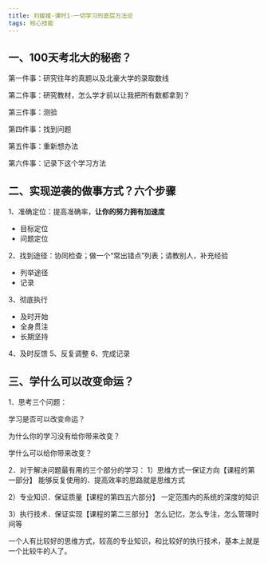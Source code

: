```yaml
---
title: 刘媛媛-课时1-一切学习的底层方法论
tags: 核心技能
---
```


## 一、100天考北大的秘密？
第一件事：研究往年的真题以及北豪大学的录取数线
<!-- more -->

第二件事：研究教材，怎么学才前以让我把所有数都拿到？

第三件事：测验

第四件事：找到问题

第五件事：重新想办法

第六件事：记录下这个学习方法



## 二、实现逆袭的做事方式？六个步骤
1、准确定位：提高准确率，**让你的努力拥有加速度**
* 目标定位
* 问题定位

2、找到途径：协同检查；做一个“常出错点”列表；请教别人，补充经验
* 列举途径
* 记录

3、彻底执行
* 及时开始
* 全身贯注
* 长期坚持

4、及时反馈
5、反复调整
6、完成记录



## 三、学什么可以改变命运？
1．思考三个问题：

学习是否可以改变命运？

为什么你的学习没有给你带来改变？

学什么可以给你带来改变？

2．对于解决问题最有用的三个部分的学习：
1）思维方式一保证方向【课程的第一部分】
能够反复使用的、提高效率的思路就是思维方式

2）专业知识．保证质量【课程的第四五六部分】
一定范围内的系统的深度的知识

3）执行技术．保证实现【课程的第二三部分】
怎么记忆，怎么专注，怎么管理时间等

一个人有比较好的思维方式，较高的专业知识，和比较好的执行技术，基本上就是一个比较牛的人了。
